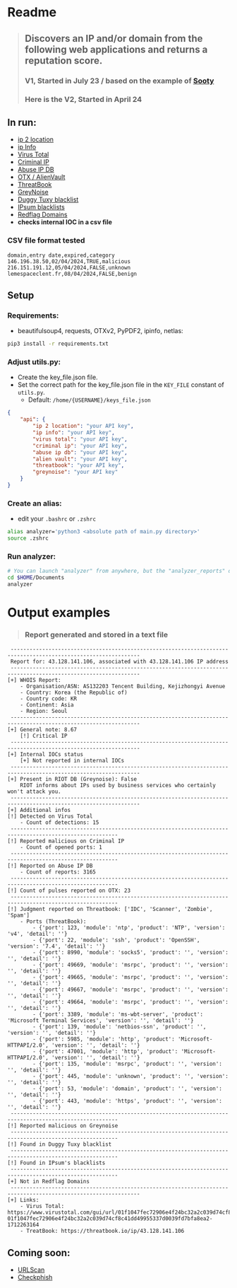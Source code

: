# Readme


> ## **Discovers an IP and/or domain from the following web applications and returns a reputation score.**
> ### **V1, Started in July 23 / based on the example of [Sooty](https://github.com/TheresAFewConors/Sooty/blob/master/Sooty.py)**
> ### **Here is the V2, Started in April 24**


## In run:
- [ip 2 location](https://www.ip2location.io/)
- [ip Info](https://ipinfo.io/)
- [Virus Total](https://www.virustotal.com/gui/home/search)
- [Criminal IP](https://www.criminalip.io/en)
- [Abuse IP DB](https://www.abuseipdb.com/)
- [OTX / AlienVault](https://otx.alienvault.com/)
- [ThreatBook](https://threatbook.io/)
- [GreyNoise](https://www.greynoise.io/)
- [Duggy Tuxy blacklist](https://github.com/duggytuxy/malicious_ip_addresses)
- [IPsum blacklists](https://github.com/stamparm/ipsum)
- [Redflag Domains](https://red.flag.domains/)
- **checks internal IOC in a csv file**

### CSV file format tested
```csv
domain,entry date,expired,category
146.196.38.50,02/04/2024,TRUE,malicious
216.151.191.12,05/04/2024,FALSE,unknown
lemespaceclent.fr,08/04/2024,FALSE,benign
```


## Setup
### Requirements:
- beautifulsoup4, requests, OTXv2, PyPDF2, ipinfo, netlas:
```bash
pip3 install -r requirements.txt
```

### Adjust utils.py:
- Create the key_file.json file. 
- Set the correct path for the key_file.json file in the `KEY_FILE` constant of `utils.py`.
    - Default: `/home/{USERNAME}/keys_file.json`

```json
{
    "api": {
        "ip 2 location": "your API key",
        "ip info": "your API key",
        "virus total": "your API key", 
        "criminal ip": "your API key",
        "abuse ip db": "your API key",
        "alien vault": "your API key",
        "threatbook": "your API key",
        "greynoise": "your API key"
    }
}     
```

### Create an alias:
- edit your `.bashrc` or `.zshrc`
```bash
alias analyzer='python3 <absolute path of main.py directory>'
source .zshrc
```

### Run analyzer:
```bash
# You can launch "analyzer" from anywhere, but the "analyzer_reports" directory will be created in it.
cd $HOME/Documents
analyzer
```



# Output examples
> ### **Report generated and stored in a text file**

```
 ---------------------------------------------------------------------------------------------------------------
 Report for: 43.128.141.106, associated with 43.128.141.106 IP address
 ---------------------------------------------------------------------------------------------------------------
[+] WHOIS Report:
	- Organisation/ASN: AS132203 Tencent Building, Kejizhongyi Avenue
	- Country: Korea (the Republic of)
	- Country code: KR
	- Continent: Asia
	- Region: Seoul
 ---------------------------------------------------------------------------------------------------------------
[+] General note: 8.67
	[!] Critical IP
 ---------------------------------------------------------------------------------------------------------------
[+] Internal IOCs status
	[+] Not reported in internal IOCs
 ---------------------------------------------------------------------------------------------------------------
[+] Present in RIOT DB (Greynoise): False
	RIOT informs about IPs used by business services who certainly won't attack you.
 ---------------------------------------------------------------------------------------------------------------
[+] Additional infos
[!] Detected on Virus Total
	- Count of detections: 15
 --------------------------------------------------------------------------------------------------------
[!] Reported malicious on Criminal IP
	- Count of opened ports: 1
 --------------------------------------------------------------------------------------------------------
[!] Reported on Abuse IP DB
	- Count of reports: 3165
 --------------------------------------------------------------------------------------------------------
[!] Count of pulses reported on OTX: 23
 --------------------------------------------------------------------------------------------------------
[!] Judgment reported on Threatbook: ['IDC', 'Scanner', 'Zombie', 'Spam']
	- Ports (ThreatBook):
		- {'port': 123, 'module': 'ntp', 'product': 'NTP', 'version': 'v4', 'detail': ''}
		- {'port': 22, 'module': 'ssh', 'product': 'OpenSSH', 'version': '7.4', 'detail': ''}
		- {'port': 8990, 'module': 'socks5', 'product': '', 'version': '', 'detail': ''}
		- {'port': 49669, 'module': 'msrpc', 'product': '', 'version': '', 'detail': ''}
		- {'port': 49665, 'module': 'msrpc', 'product': '', 'version': '', 'detail': ''}
		- {'port': 49667, 'module': 'msrpc', 'product': '', 'version': '', 'detail': ''}
		- {'port': 49664, 'module': 'msrpc', 'product': '', 'version': '', 'detail': ''}
		- {'port': 3389, 'module': 'ms-wbt-server', 'product': 'Microsoft Terminal Services', 'version': '', 'detail': ''}
		- {'port': 139, 'module': 'netbios-ssn', 'product': '', 'version': '', 'detail': ''}
		- {'port': 5985, 'module': 'http', 'product': 'Microsoft-HTTPAPI/2.0', 'version': '', 'detail': ''}
		- {'port': 47001, 'module': 'http', 'product': 'Microsoft-HTTPAPI/2.0', 'version': '', 'detail': ''}
		- {'port': 135, 'module': 'msrpc', 'product': '', 'version': '', 'detail': ''}
		- {'port': 445, 'module': 'unknown', 'product': '', 'version': '', 'detail': ''}
		- {'port': 53, 'module': 'domain', 'product': '', 'version': '', 'detail': ''}
		- {'port': 443, 'module': 'https', 'product': '', 'version': '', 'detail': ''}
 --------------------------------------------------------------------------------------------------------
[!] Reported malicious on Greynoise
 --------------------------------------------------------------------------------------------------------
[!] Found in Duggy Tuxy blacklist
 --------------------------------------------------------------------------------------------------------
[!] Found in IPsum's blacklists
 --------------------------------------------------------------------------------------------------------
[+] Not in Redflag Domains
 ---------------------------------------------------------------------------------------------------------------
[+] Links:
	- Virus Total: https://www.virustotal.com/gui/url/01f1047fec72906e4f24bc32a2c039d74cf8c41dd49955337d0039fd7bfa8ea2/detection/u-01f1047fec72906e4f24bc32a2c039d74cf8c41dd49955337d0039fd7bfa8ea2-1712263164
	- TreatBook: https://threatbook.io/ip/43.128.141.106
```

## Coming soon:
- [URLScan](https://urlscan.io/)
- [Checkphish](https://checkphish.bolster.ai/)